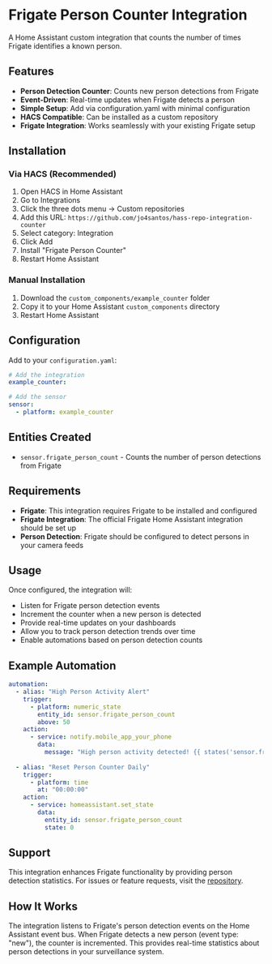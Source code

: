 # Frigate Person Counter Integration

A Home Assistant custom integration that counts the number of times Frigate identifies a known person.

## Features

- **Person Detection Counter**: Counts new person detections from Frigate
- **Event-Driven**: Real-time updates when Frigate detects a person
- **Simple Setup**: Add via configuration.yaml with minimal configuration
- **HACS Compatible**: Can be installed as a custom repository
- **Frigate Integration**: Works seamlessly with your existing Frigate setup

## Installation

### Via HACS (Recommended)

1. Open HACS in Home Assistant
2. Go to Integrations
3. Click the three dots menu → Custom repositories
4. Add this URL: `https://github.com/jo4santos/hass-repo-integration-counter`
5. Select category: Integration
6. Click Add
7. Install "Frigate Person Counter"
8. Restart Home Assistant

### Manual Installation

1. Download the `custom_components/example_counter` folder
2. Copy it to your Home Assistant `custom_components` directory
3. Restart Home Assistant

## Configuration

Add to your `configuration.yaml`:

```yaml
# Add the integration
example_counter:

# Add the sensor
sensor:
  - platform: example_counter
```

## Entities Created

- `sensor.frigate_person_count` - Counts the number of person detections from Frigate

## Requirements

- **Frigate**: This integration requires Frigate to be installed and configured
- **Frigate Integration**: The official Frigate Home Assistant integration should be set up
- **Person Detection**: Frigate should be configured to detect persons in your camera feeds

## Usage

Once configured, the integration will:
- Listen for Frigate person detection events
- Increment the counter when a new person is detected
- Provide real-time updates on your dashboards
- Allow you to track person detection trends over time
- Enable automations based on person detection counts

## Example Automation

```yaml
automation:
  - alias: "High Person Activity Alert"
    trigger:
      - platform: numeric_state
        entity_id: sensor.frigate_person_count
        above: 50
    action:
      - service: notify.mobile_app_your_phone
        data:
          message: "High person activity detected! {{ states('sensor.frigate_person_count') }} people detected today."
          
  - alias: "Reset Person Counter Daily"
    trigger:
      - platform: time
        at: "00:00:00"
    action:
      - service: homeassistant.set_state
        data:
          entity_id: sensor.frigate_person_count
          state: 0
```

## Support

This integration enhances Frigate functionality by providing person detection statistics. For issues or feature requests, visit the [repository](https://github.com/jo4santos/hass-repo).

## How It Works

The integration listens to Frigate's person detection events on the Home Assistant event bus. When Frigate detects a new person (event type: "new"), the counter is incremented. This provides real-time statistics about person detections in your surveillance system.